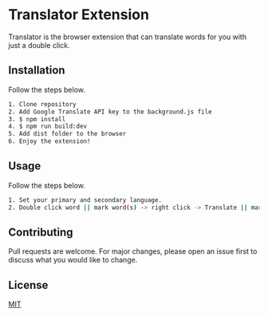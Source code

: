 # Translator Extension

Translator is the browser extension that can translate words for you with just a double click.

## Installation

Follow the steps below.

```bash
1. Clone repository
2. Add Google Translate API key to the background.js file
3. $ npm install
4. $ npm run build:dev
5. Add dist folder to the browser
6. Enjoy the extension!
```

## Usage

Follow the steps below.

```bash
1. Set your primary and secondary language.
2. Double click word || mark word(s) -> right click -> Translate || mark word(s) -> press cmd (ctrl) + shift + Z
```

## Contributing
Pull requests are welcome. For major changes, please open an issue first to discuss what you would like to change.

## License
[MIT](https://choosealicense.com/licenses/mit/)